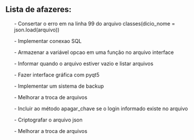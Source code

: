 <h2>
    Lista de afazeres:
</h2>
<ol>
    <dl>- Consertar o erro em na linha 99 do arquivo classes(dicio_nome = json.load(arquivo))</dl>
    <dl>- Implementar conexao SQL</dl>
    <dl>- Armazenar a variável opcao em uma função no arquivo interface</dl>
    <dl>- Informar quando o arquivo estiver vazio e listar arquivos</dl>
    <dl>- Fazer interface gráfica com pyqt5</dl>
    <dl>- Implementar um sistema de backup</dl>
    <dl>- Melhorar a troca de arquivos</dl>
    <dl>- Incluir ao método apagar_chave se o login informado existe no arquivo</dl>
    <dl>- Criptografar o arquivo json</dl>
    <dl>- Melhorar a troca de arquivos</dl>
    <dl></dl>
</ol>
